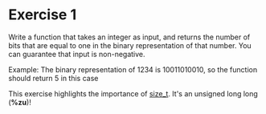 # Exercise 1

Write a function that takes an integer as input, and returns the number of bits that are equal to one in the binary representation of that number. You can guarantee that input is non-negative.

Example: The binary representation of 1234 is 10011010010, so the function should return 5 in this case

This exercise highlights the importance of [size_t](https://www.youtube.com/watch?v=gWOeL1oymrc). It's an unsigned long long (**%zu**)!

